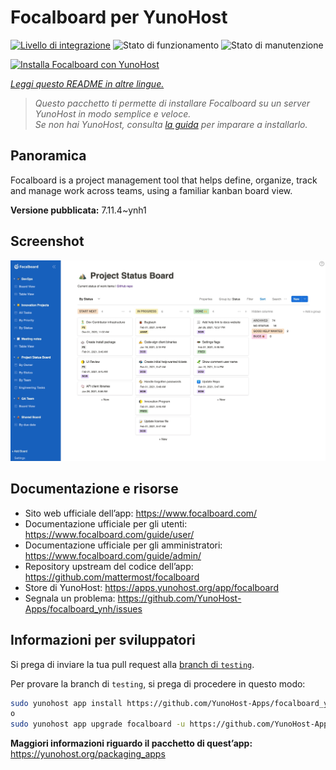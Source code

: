 <!--
N.B.: Questo README è stato automaticamente generato da <https://github.com/YunoHost/apps/tree/master/tools/readme_generator>
NON DEVE essere modificato manualmente.
-->

# Focalboard per YunoHost

[![Livello di integrazione](https://dash.yunohost.org/integration/focalboard.svg)](https://dash.yunohost.org/appci/app/focalboard) ![Stato di funzionamento](https://ci-apps.yunohost.org/ci/badges/focalboard.status.svg) ![Stato di manutenzione](https://ci-apps.yunohost.org/ci/badges/focalboard.maintain.svg)

[![Installa Focalboard con YunoHost](https://install-app.yunohost.org/install-with-yunohost.svg)](https://install-app.yunohost.org/?app=focalboard)

*[Leggi questo README in altre lingue.](./ALL_README.md)*

> *Questo pacchetto ti permette di installare Focalboard su un server YunoHost in modo semplice e veloce.*  
> *Se non hai YunoHost, consulta [la guida](https://yunohost.org/install) per imparare a installarlo.*

## Panoramica

Focalboard is a project management tool that helps define, organize, track and manage work across teams, using a familiar kanban board view.


**Versione pubblicata:** 7.11.4~ynh1

## Screenshot

![Screenshot di Focalboard](./doc/screenshots/screenshot.jpg)

## Documentazione e risorse

- Sito web ufficiale dell’app: <https://www.focalboard.com/>
- Documentazione ufficiale per gli utenti: <https://www.focalboard.com/guide/user/>
- Documentazione ufficiale per gli amministratori: <https://www.focalboard.com/guide/admin/>
- Repository upstream del codice dell’app: <https://github.com/mattermost/focalboard>
- Store di YunoHost: <https://apps.yunohost.org/app/focalboard>
- Segnala un problema: <https://github.com/YunoHost-Apps/focalboard_ynh/issues>

## Informazioni per sviluppatori

Si prega di inviare la tua pull request alla [branch di `testing`](https://github.com/YunoHost-Apps/focalboard_ynh/tree/testing).

Per provare la branch di `testing`, si prega di procedere in questo modo:

```bash
sudo yunohost app install https://github.com/YunoHost-Apps/focalboard_ynh/tree/testing --debug
o
sudo yunohost app upgrade focalboard -u https://github.com/YunoHost-Apps/focalboard_ynh/tree/testing --debug
```

**Maggiori informazioni riguardo il pacchetto di quest’app:** <https://yunohost.org/packaging_apps>
